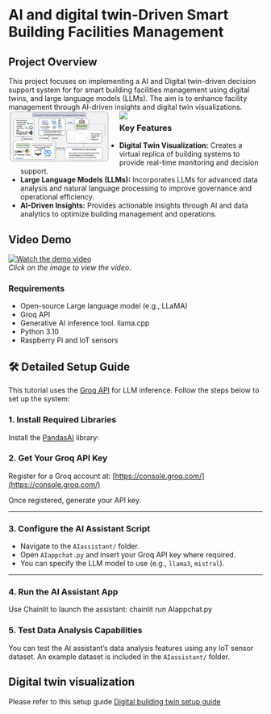 # AI and digital twin-Driven Smart Building Facilities Management

## Project Overview

This project focuses on implementing a AI and Digital twin-driven decision support system for for smart building facilities management using digital twins, and large language models (LLMs). The aim is to enhance facility management through AI-driven insights and digital twin visualizations.
<img src="/fig1.png" style="float: left; margin-right: 20px; max-width: 200px;">
<img src="/study22.gif" style="float: left; margin-right: 20px; max-width: 200px;">

### Key Features
- **Digital Twin Visualization:** Creates a virtual replica of building systems to provide real-time monitoring and decision support.
- **Large Language Models (LLMs):** Incorporates LLMs for advanced data analysis and natural language processing to improve governance and operational efficiency.
- **AI-Driven Insights:** Provides actionable insights through AI and data analytics to optimize building management and operations.

## Video Demo

[![Watch the demo video](https://img.youtube.com/vi/aH_DdPCd3Rc/0.jpg)](https://www.youtube.com/watch?v=aH_DdPCd3Rc)  
*Click on the image to view the video.*


### Requirements
- Open-source Large language model (e.g., LLaMA)
- Groq API
- Generative AI inference tool. llama.cpp
- Python 3.10
- Raspberry Pi and IoT sensors


## 🛠️ Detailed Setup Guide

This tutorial uses the [Groq API](https://console.groq.com/) for LLM inference. Follow the steps below to set up the system:

### 1. Install Required Libraries

Install the [PandasAI](https://pandas-ai.com/) library:

### 2. Get Your Groq API Key

Register for a Groq account at: [https://console.groq.com/](https://console.groq.com/)

Once registered, generate your API key.

---

### 3. Configure the AI Assistant Script

- Navigate to the `AIassistant/` folder.
- Open `AIappchat.py` and insert your Groq API key where required.
- You can specify the LLM model to use (e.g., `llama3`, `mistral`).

---



### 4. Run the AI Assistant App

Use Chainlit to launch the assistant:
chainlit run AIappchat.py


### 5. Test Data Analysis Capabilities
You can test the AI assistant’s data analysis features using any IoT sensor dataset.
An example dataset is included in the `AIassistant/` folder.




## Digital twin visualization

Please refer to this setup guide [Digital building twin setup guide](https://github.com/reachsak/digital-building-twin/blob/main/README.md)


